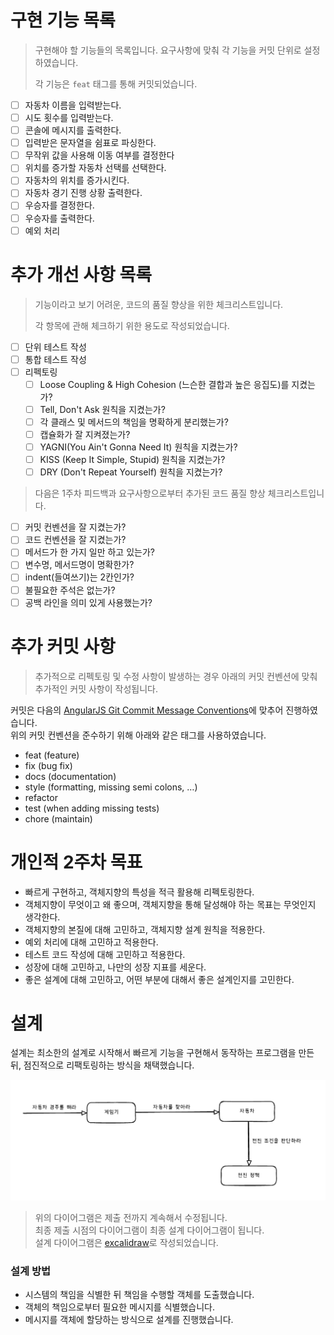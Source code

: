 # 구현 기능 목록

> 구현해야 할 기능들의 목록입니다.
> 요구사항에 맞춰 각 기능을 커밋 단위로 설정하였습니다.
>
> 각 기능은 `feat` 태그를 통해 커밋되었습니다.

- [ ] 자동차 이름을 입력받는다.
- [ ] 시도 횟수를 입력받는다.
- [ ] 콘솔에 메시지를 출력한다.
- [ ] 입력받은 문자열을 쉼표로 파싱한다.
- [ ] 무작위 값을 사용해 이동 여부를 결정한다
- [ ] 위치를 증가할 자동차 선택를 선택한다.
- [ ] 자동차의 위치를 증가시킨다.
- [ ] 자동차 경기 진행 상황 출력한다.
- [ ] 우승자를 결정한다.
- [ ] 우승자를 출력한다.
- [ ] 예외 처리

# 추가 개선 사항 목록

> 기능이라고 보기 어려운, 코드의 품질 향상을 위한 체크리스트입니다.
>
> 각 항목에 관해 체크하기 위한 용도로 작성되었습니다.

- [ ] 단위 테스트 작성
- [ ] 통합 테스트 작성
- [ ] 리펙토링
    - [ ] Loose Coupling & High Cohesion (느슨한 결합과 높은 응집도)를 지켰는가?
    - [ ] Tell, Don't Ask 원칙을 지켰는가?
    - [ ] 각 클래스 및 메서드의 책임을 명확하게 분리했는가?
    - [ ] 캡슐화가 잘 지켜졌는가?
    - [ ] YAGNI(You Ain't Gonna Need It) 원칙을 지켰는가?
    - [ ] KISS (Keep It Simple, Stupid) 원칙을 지켰는가?
    - [ ] DRY (Don't Repeat Yourself) 원칙을 지켰는가?

> 다음은 1주차 피드백과 요구사항으로부터 추가된 코드 품질 향상 체크리스트입니다.

- [ ] 커밋 컨벤션을 잘 지켰는가?
- [ ] 코드 컨벤션을 잘 지켰는가?
- [ ] 메서드가 한 가지 일만 하고 있는가?
- [ ] 변수명, 메서드명이 명확한가?
- [ ] indent(들여쓰기)는 2칸인가?
- [ ] 불필요한 주석은 없는가?
- [ ] 공백 라인을 의미 있게 사용했는가?

# 추가 커밋 사항

> 추가적으로 리펙토링 및 수정 사항이 발생하는 경우 아래의 커밋 컨벤션에 맞춰
> 추가적인 커밋 사항이 작성됩니다.

커밋은 다음의 [AngularJS Git Commit Message Conventions](https://gist.github.com/stephenparish/9941e89d80e2bc58a153)에 맞추어
진행하였습니다.<br>
위의 커밋 컨벤션을 준수하기 위해 아래와 같은 태그를 사용하였습니다.

- feat (feature)
- fix (bug fix)
- docs (documentation)
- style (formatting, missing semi colons, …)
- refactor
- test (when adding missing tests)
- chore (maintain)

# 개인적 2주차 목표

- 빠르게 구현하고, 객체지향의 특성을 적극 활용해 리펙토링한다.
- 객체지향이 무엇이고 왜 좋으며, 객체지향을 통해 달성해야 하는 목표는 무엇인지 생각한다.
- 객체지향의 본질에 대해 고민하고, 객체지향 설계 원칙을 적용한다.
- 예외 처리에 대해 고민하고 적용한다.
- 테스트 코드 작성에 대해 고민하고 적용한다.
- 성장에 대해 고민하고, 나만의 성장 지표를 세운다.
- 좋은 설계에 대해 고민하고, 어떤 부분에 대해서 좋은 설계인지를 고민한다.

# 설계

설계는 최소한의 설계로 시작해서 빠르게 기능을 구현해서 동작하는 프로그램을 만든 뒤,
점진적으로 리팩토링하는 방식을 채택했습니다.

![img.png](resources/domainModelV1.png)
> 위의 다이어그램은 제출 전까지 계속해서 수정됩니다.<br>
> 최종 제출 시점의 다이어그램이 최종 설계 다이어그램이 됩니다.<br>
> 설계 다이어그램은 [excalidraw](https://excalidraw.com/)로 작성되었습니다.

### 설계 방법

- 시스템의 책임을 식별한 뒤 책임을 수행할 객체를 도출했습니다.
- 객체의 책임으로부터 필요한 메시지를 식별했습니다.
- 메시지를 객체에 할당하는 방식으로 설계를 진행했습니다.
